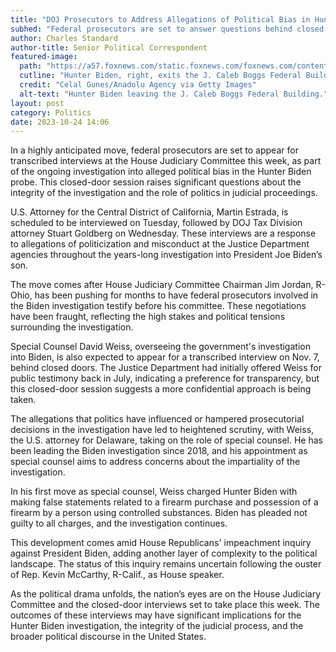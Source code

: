 ```yaml
---
title: "DOJ Prosecutors to Address Allegations of Political Bias in Hunter Biden Investigation"
subhed: "Federal prosecutors are set to answer questions behind closed doors at the House Judiciary Committee, amid rising concerns of political influence in the Hunter Biden probe."
author: Charles Standard
author-title: Senior Political Correspondent
featured-image: 
  path: "https://a57.foxnews.com/static.foxnews.com/foxnews.com/content/uploads/2023/07/720/405/GettyImages-1556771099.jpg?ve=1&tl=1"
  cutline: "Hunter Biden, right, exits the J. Caleb Boggs Federal Building in Delaware."
  credit: "Celal Gunes/Anadolu Agency via Getty Images"
  alt-text: "Hunter Biden leaving the J. Caleb Boggs Federal Building."
layout: post
category: Politics
date: 2023-10-24 14:06
---
```


In a highly anticipated move, federal prosecutors are set to appear for transcribed interviews at the House Judiciary Committee this week, as part of the ongoing investigation into alleged political bias in the Hunter Biden probe. This closed-door session raises significant questions about the integrity of the investigation and the role of politics in judicial proceedings.

U.S. Attorney for the Central District of California, Martin Estrada, is scheduled to be interviewed on Tuesday, followed by DOJ Tax Division attorney Stuart Goldberg on Wednesday. These interviews are a response to allegations of politicization and misconduct at the Justice Department agencies throughout the years-long investigation into President Joe Biden’s son.

The move comes after House Judiciary Committee Chairman Jim Jordan, R-Ohio, has been pushing for months to have federal prosecutors involved in the Biden investigation testify before his committee. These negotiations have been fraught, reflecting the high stakes and political tensions surrounding the investigation.

Special Counsel David Weiss, overseeing the government's investigation into Biden, is also expected to appear for a transcribed interview on Nov. 7, behind closed doors. The Justice Department had initially offered Weiss for public testimony back in July, indicating a preference for transparency, but this closed-door session suggests a more confidential approach is being taken.

The allegations that politics have influenced or hampered prosecutorial decisions in the investigation have led to heightened scrutiny, with Weiss, the U.S. attorney for Delaware, taking on the role of special counsel. He has been leading the Biden investigation since 2018, and his appointment as special counsel aims to address concerns about the impartiality of the investigation.

In his first move as special counsel, Weiss charged Hunter Biden with making false statements related to a firearm purchase and possession of a firearm by a person using controlled substances. Biden has pleaded not guilty to all charges, and the investigation continues.

This development comes amid House Republicans' impeachment inquiry against President Biden, adding another layer of complexity to the political landscape. The status of this inquiry remains uncertain following the ouster of Rep. Kevin McCarthy, R-Calif., as House speaker.

As the political drama unfolds, the nation’s eyes are on the House Judiciary Committee and the closed-door interviews set to take place this week. The outcomes of these interviews may have significant implications for the Hunter Biden investigation, the integrity of the judicial process, and the broader political discourse in the United States.
